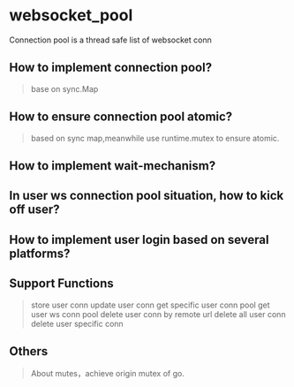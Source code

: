 # websocket_pool

Connection pool is a thread safe list of websocket conn

## How to implement connection pool?

> base on sync.Map

## How to ensure connection pool atomic?

> based on sync map,meanwhile use runtime.mutex to ensure atomic.

## How to implement wait-mechanism?

## In user ws connection pool situation, how to kick off user?

## How to implement user login based on several platforms?

## Support Functions

> store user conn
> update user conn
> get specific user conn pool
> get user ws conn pool
> delete user conn by remote url
> delete all user conn
> delete user specific conn

## Others

> About mutes，achieve origin mutex of go.
